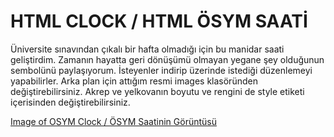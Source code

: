 # HTML CLOCK / HTML ÖSYM SAATİ
Üniversite sınavından çıkalı bir hafta olmadığı için bu manidar saati geliştirdim. 
Zamanın hayatta geri dönüşümü olmayan yegane şey olduğunun sembolünü paylaşıyorum. 
İsteyenler indirip üzerinde istediği düzenlemeyi yapabilirler. 
Arka plan için attığım resmi images klasöründen değiştirebilirsiniz. 
Akrep ve yelkovanın boyutu ve rengini de style etiketi içerisinden değiştirebilirsiniz.

[Image of OSYM Clock / ÖSYM Saatinin Görüntüsü ](www.google.com)
